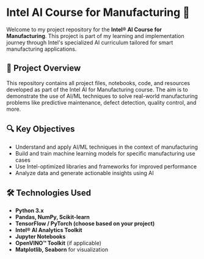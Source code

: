 # Intel AI Course for Manufacturing 🚀

Welcome to my project repository for the **Intel® AI Course for Manufacturing**. This project is part of my learning and implementation journey through Intel's specialized AI curriculum tailored for smart manufacturing applications.

## 📘 Project Overview

This repository contains all project files, notebooks, code, and resources developed as part of the Intel AI for Manufacturing course. The aim is to demonstrate the use of AI/ML techniques to solve real-world manufacturing problems like predictive maintenance, defect detection, quality control, and more.

## 🔍 Key Objectives

- Understand and apply AI/ML techniques in the context of manufacturing
- Build and train machine learning models for specific manufacturing use cases
- Use Intel-optimized libraries and frameworks for improved performance
- Analyze data and generate actionable insights using AI

## 🛠️ Technologies Used

- **Python 3.x**
- **Pandas, NumPy, Scikit-learn**
- **TensorFlow / PyTorch (choose based on your project)**
- **Intel® AI Analytics Toolkit**
- **Jupyter Notebooks**
- **OpenVINO™ Toolkit** (if applicable)
- **Matplotlib, Seaborn** for visualization


